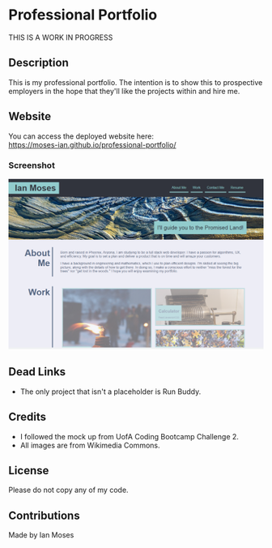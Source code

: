 # Professional Portfolio

THIS IS A WORK IN PROGRESS

## Description

This is my professional portfolio. The intention is to show this to prospective employers in the hope that they'll like the projects within and hire me. 

## Website

You can access the deployed website here:
<br>
https://moses-ian.github.io/professional-portfolio/

### Screenshot

![screenshot](./assets/images/screenshot.png)

## Dead Links

* The only project that isn't a placeholder is Run Buddy.

## Credits

* I followed the mock up from UofA Coding Bootcamp Challenge 2.
* All images are from Wikimedia Commons.

## License

Please do not copy any of my code.

## Contributions

Made by Ian Moses